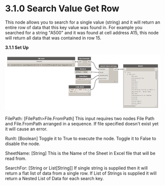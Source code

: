 # 3.1.0 Search Value Get Row

This node allows you to search for a single value (string) and it will return an entire row of data that this key value was found in. For example you searched for a string "A500" and it was found at cell address A15, this node will return all data that was contained in row 15. 

**3.1.1 Set Up**

![](SearchValueGetRow.png)

FilePath: [FilePath>File.FromPath] This input requires two nodes File Path and File.FromPath arranged in a sequence. If file specified doesn't exist yet it will cause an error.

RunIt: [Boolean] Toggle it to True to execute the node. Toggle it to False to disable the node. 

SheetName: [String] This is the Name of the Sheet in Excel file that will be read from. 

SearchFor: [String or List[String]] If single string is supplied then it will return a flat list of data from a single row. If List of Strings is supplied it will return a Nested List of Data for each search key. 
